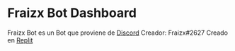 # Fraizx Bot Dashboard
Fraizx Bot es un Bot que proviene de [Discord](https://discord.com)
Creador: Fraizx#2627
Creado en [Replit](https://replit.com)
